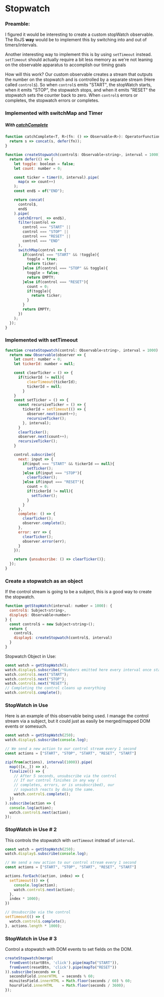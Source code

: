 # Stopwatch

### Preamble:

I figured it would be interesting to create a custom stopWatch observable. The RxJS **way** would be to implement this by switching into and out of timers/intervals.

Another interesting way to implement this is by using `setTimeout` instead. `setTimeout` should actually require a bit less memory as we're not leaning on the observable apparatus to accomplish our timing goals

How will this work? Our custom observable creates a stream that outputs the number on the stopwatch and is controlled by a separate stream (Here called `control$`). So when `control$` emits "START", the stopWatch starts, when it emits "STOP", the stopwatch stops, and when it emits "RESET" the stopwatch sets the counter back to zero. When `control$` errors or completes, the stopwatch errors or completes.

### Implemented with switchMap and Timer

##### With [catchComplete](catchComplete.md)

```JavaScript
function catchComplete<T, R>(fn: () => Observable<R>): OperatorFunction<T, T|R> {
  return s => concat(s, defer(fn));
}
```

```JavaScript
function createStopwatch(control$: Observable<string>, interval = 1000): Observable<number>{
  return defer(() => {
    let toggle: boolean = false;
    let count: number = 0;

    const ticker = timer(0, interval).pipe(
      map(x => count++)
    );
    const end$ = of("END");

    return concat(
      control$,
      end$
    ).pipe(
      catchError(_ => end$),
      filter(control => 
        control === "START" ||
        control === "STOP" ||
        control === "RESET" ||
        control === "END"
      ),
      switchMap(control => {
        if(control === "START" && !toggle){
          toggle = true;
          return ticker;
        }else if(control === "STOP" && toggle){
          toggle = false;
          return EMPTY;
        }else if(control === "RESET"){
          count = 0;
          if(toggle){
            return ticker;
          }
        }
        return EMPTY;
      })
    );
  });
}
```

### Implemented with setTimeout

```JavaScript
function createStopwatch(control: Observable<string>, interval = 1000): Observable<number> {
  return new Observable(observer => {
    let count: number = 0;
    let tickerId: number = null;

    const clearTicker = () => {
      if(tickerId != null){
          clearTimeout(tickerId);
          tickerId = null;
        }
    }
    const setTicker = () => {
      const recursiveTicker = () => {
        tickerId = setTimeout(() => {
          observer.next(count++);
          recursiveTicker();
        }, interval);
      }
      clearTicker();
      observer.next(count++);
      recursiveTicker();
    }

    control.subscribe({
      next: input => {
        if(input === "START" && tickerId == null){
          setTicker();
        }else if(input === "STOP"){
          clearTicker();
        }else if(input === "RESET"){
          count = 0;
          if(tickerId != null){
            setTicker();
          }
        }
      },
      complete: () => {
        clearTicker();
        observer.complete();
      },
      error: err => {
        clearTicker();
        observer.error(err);
      }
    });

    return {unsubscribe: () => clearTicker()};
  });
}
```    

### Create a stopwatch as an object

If the control stream is going to be a subject, this is a good way to create the stopwatch.

```JavaScript
function getStopWatch(interval: number = 1000): {
  control$: Subject<string>, 
  display$: Observable<number>
} {
  const control$ = new Subject<string>();
  return {
    control$,
    display$: createStopwatch(control$, interval)
  }
}
```

Stopwatch Object in Use:
```JavaScript
const watch = getStopWatch();
watch.display$.subscribe(/*Numbers emitted here every interval once started by control$*/);
watch.control$.next("START");
watch.control$.next("STOP");
watch.control$.next("RESET");
// Completing the control cleans up everything
watch.control$.complete();
```

### StopWatch in Use

Here is an example of this observable being used. I manage the control stream via a subject, but it could just as easily be merged/mapped DOM events or somesuch. 

```JavaScript
const watch = getStopWatch(250);
watch.display$.subscribe(console.log);

// We send a new action to our control stream every 1 second
const actions = ["START", "STOP", "START", "RESET", "START"]

zip(from(actions), interval(1000)).pipe(
  map(([x,_]) => x),
  finalize(() => {
    // After 5 seconds, unsubscribe via the control
    // If our control finishes in any way (
    // completes, errors, or is unsubscribed), our
    // sopwatch reacts by doing the same.
    watch.control$.complete();
  })
).subscribe(action => {
  console.log(action);
  watch.control$.next(action);
});
```

### StopWatch in Use # 2

This controls the stopwatch with `setTimeout` instead of `interval`.

```JavaScript
const watch = getStopWatch(250);
watch.display$.subscribe(console.log);

// We send a new action to our control stream every 1 second
const actions = ["START", "STOP", "START", "RESET", "START"]

actions.forEach((action, index) => {
  setTimeout(() => {
    console.log(action);
    watch.control$.next(action);
  },
  index * 1000);
})

// Unsubscribe via the control
setTimeout(() => {
  watch.control$.complete();
}, actions.length * 1000);
```

### StopWatch in Use # 3

Control a stopwatch with DOM events to set fields on the DOM.

```TypeScript
createStopwatch(merge(
  fromEvent(startBtn, 'click').pipe(mapTo("START")),
  fromEvent(resetBtn, 'click').pipe(mapTo("RESET"))
)).subscribe(seconds => {
  secondsField.innerHTML  = seconds % 60;
  minuitesField.innerHTML = Math.floor(seconds / 60) % 60;
  hoursField.innerHTML    = Math.floor(seconds / 3600);
});
```
